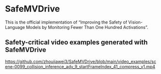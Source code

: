 # SafeMVDrive 
This is the official implementation of “Improving the Safety of Vision-Language Models by Monitoring Fewer Than One Hundred Activations”.

## Safety-critical video examples generated with SafeMVDrive


https://github.com/zhoujiawei3/SafeMVDrive/blob/main/video_examples/scene-0099_collision_inference_adv_9_startFrameIndex_41_compress_v1.mp4
